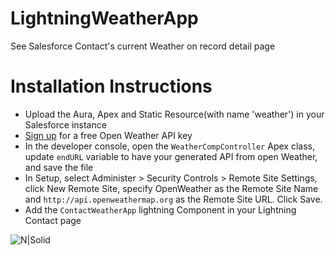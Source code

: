 # LightningWeatherApp

See Salesforce Contact's current Weather on record detail page  

# Installation Instructions

- Upload the Aura, Apex and Static Resource(with name 'weather') in your Salesforce instance
- [Sign up](https://openweathermap.org/) for a free Open Weather API key
- In the developer console, open the `WeatherCompController` Apex class, update `endURL` variable to have your generated API from open Weather, and save the file
- In Setup, select Administer > Security Controls > Remote Site Settings, click New Remote Site, specify OpenWeather as the Remote Site Name and `http://api.openweathermap.org` as the Remote Site URL. Click Save.
- Add the `ContactWeatherApp` lightning Component in your Lightning Contact page 

![N|Solid](https://ibin.co/w800/5SWe1V1a6FmW.jpg)
